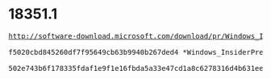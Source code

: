 # 18351.1

<pre>
<a href="http://software-download.microsoft.com/download/pr/Windows_InsiderPreview_SDK_en-us_18351_1.iso">http://software-download.microsoft.com/download/pr/Windows_InsiderPreview_SDK_en-us_18351_1.iso</a>

f5020cbd845260df7f95649cb63b9940b267ded4 *Windows_InsiderPreview_SDK_en-us_18351_1.iso

502e743b6f178335fdaf1e9f1e16fbda5a33e47cd1a8c6278316d4b631ee4524 *Windows_InsiderPreview_SDK_en-us_18351_1.iso
</pre>
